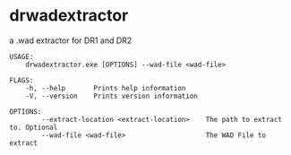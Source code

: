 # drwadextractor

a .wad extractor for DR1 and DR2

```
USAGE:
    drwadextractor.exe [OPTIONS] --wad-file <wad-file>

FLAGS:
    -h, --help       Prints help information
    -V, --version    Prints version information

OPTIONS:
        --extract-location <extract-location>    The path to extract to. Optional
        --wad-file <wad-file>                    The WAD File to extract
```
